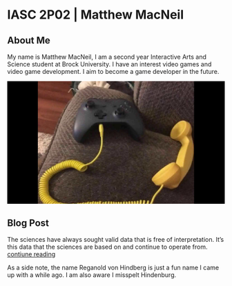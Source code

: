 # IASC 2P02 | Matthew MacNeil

## About Me

My name is Matthew MacNeil, I am a second year Interactive Arts and Science student at Brock University. I have an interest video games and video game development. I aim to become a game developer in the future.

![Controller Headphone](images/controller.jpg)

## Blog Post

The sciences have always sought valid data that is free of interpretation. It’s this data that the sciences are based on and continue to operate from. [contiune reading](blog)





As a side note, the name Reganold von Hindberg is just a fun name I came up with a while ago. I am also aware I misspelt Hindenburg. 
